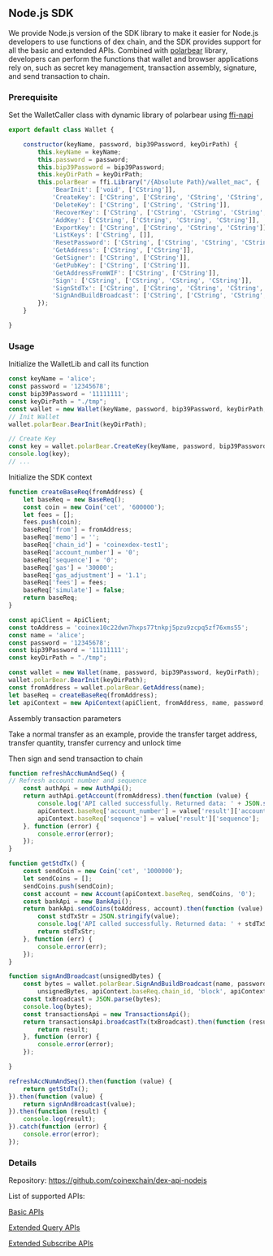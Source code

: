 ## Node.js SDK

We provide Node.js version of the SDK library to make it easier for Node.js developers to use  functions of  dex chain, and the SDK provides support for all the basic and extended APIs. Combined with [polarbear](https://github.com/coinexchain/polarbear/) library, developers can perform the functions that wallet and browser applications rely on, such as secret key management, transaction assembly, signature, and send transaction to chain.

### Prerequisite

Set the WalletCaller class with dynamic library of polarbear using [ffi-napi](https://github.com/node-ffi-napi/node-ffi-napi)

```JavaScript
export default class Wallet {

    constructor(keyName, password, bip39Password, keyDirPath) {
        this.keyName = keyName;
        this.password = password;
        this.bip39Password = bip39Password;
        this.keyDirPath = keyDirPath;
        this.polarBear = ffi.Library("/{Absolute Path}/wallet_mac", {
            'BearInit': ['void', ['CString']],
            'CreateKey': ['CString', ['CString', 'CString', 'CString', 'uint32', 'uint32']],
            'DeleteKey': ['CString', ['CString', 'CString']],
            'RecoverKey': ['CString', ['CString', 'CString', 'CString', 'CString', 'uint32', 'uint32']],
            'AddKey': ['CString', ['CString', 'CString', 'CString']],
            'ExportKey': ['CString', ['CString', 'CString', 'CString']],
            'ListKeys': ['CString', []],
            'ResetPassword': ['CString', ['CString', 'CString', 'CString']],
            'GetAddress': ['CString', ['CString']],
            'GetSigner': ['CString', ['CString']],
            'GetPubKey': ['CString', ['CString']],
            'GetAddressFromWIF': ['CString', ['CString']],
            'Sign': ['CString', ['CString', 'CString', 'CString']],
            'SignStdTx': ['CString', ['CString', 'CString', 'CString', 'CString', 'uint64', 'uint64']],
            'SignAndBuildBroadcast': ['CString', ['CString', 'CString', 'CString', 'CString', 'CString', 'uint64', 'uint64']],
        });
    }

}
```

### Usage

Initialize the WalletLib and call its function

```JavaScript
const keyName = 'alice';
const password = '12345678';
const bip39Password = '11111111';
const keyDirPath = "./tmp";
const wallet = new Wallet(keyName, password, bip39Password, keyDirPath;
// Init Wallet
wallet.polarBear.BearInit(keyDirPath);

// Create Key
const key = wallet.polarBear.CreateKey(keyName, password, bip39Password, 0, 0);
console.log(key);
// ...
```

Initialize the SDK context

```JavaScript
function createBaseReq(fromAddress) {
    let baseReq = new BaseReq();
    const coin = new Coin('cet', '600000');
    let fees = [];
    fees.push(coin);
    baseReq['from'] = fromAddress;
    baseReq['memo'] = '';
    baseReq['chain_id'] = 'coinexdex-test1';
    baseReq['account_number'] = '0';
    baseReq['sequence'] = '0';
    baseReq['gas'] = '30000';
    baseReq['gas_adjustment'] = '1.1';
    baseReq['fees'] = fees;
    baseReq['simulate'] = false;
    return baseReq;
}

const apiClient = ApiClient;
const toAddress = 'coinex10c22dwn7hxps77tnkpj5pzu9zcpq5zf76xms55';
const name = 'alice';
const password = '12345678';
const bip39Password = '11111111';
const keyDirPath = "./tmp";

const wallet = new Wallet(name, password, bip39Password, keyDirPath);
wallet.polarBear.BearInit(keyDirPath);
const fromAddress = wallet.polarBear.GetAddress(name);
let baseReq = createBaseReq(fromAddress);
let apiContext = new ApiContext(apiClient, fromAddress, name, password, baseReq);
```


Assembly transaction parameters

Take a normal transfer as an example, provide the transfer target address, transfer quantity, transfer currency and unlock time

Then sign and send transaction to chain

```JavaScript
function refreshAccNumAndSeq() {
// Refresh account number and sequence
    const authApi = new AuthApi();
    return authApi.getAccount(fromAddress).then(function (value) {
        console.log('API called successfully. Returned data: ' + JSON.stringify(value));
        apiContext.baseReq['account_number'] = value['result']['account_number'];
        apiContext.baseReq['sequence'] = value['result']['sequence'];
    }, function (error) {
        console.error(error);
    });
}

function getStdTx() {
    const sendCoin = new Coin('cet', '1000000');
    let sendCoins = [];
    sendCoins.push(sendCoin);
    const account = new Account(apiContext.baseReq, sendCoins, '0');
    const bankApi = new BankApi();
    return bankApi.sendCoins(toAddress, account).then(function (value) {
        const stdTxStr = JSON.stringify(value);
        console.log('API called successfully. Returned data: ' + stdTxStr);
        return stdTxStr;
    }, function (err) {
        console.error(err);
    });
}

function signAndBroadcast(unsignedBytes) {
    const bytes = wallet.polarBear.SignAndBuildBroadcast(name, password,
        unsignedBytes, apiContext.baseReq.chain_id, 'block', apiContext.baseReq.account_number, apiContext.baseReq.sequence);
    const txBroadcast = JSON.parse(bytes);
    console.log(bytes);
    const transactionsApi = new TransactionsApi();
    return transactionsApi.broadcastTx(txBroadcast).then(function (result) {
        return result;
    }, function (error) {
        console.error(error);
    });

}

refreshAccNumAndSeq().then(function (value) {
    return getStdTx();
}).then(function (value) {
    return signAndBroadcast(value);
}).then(function (result) {
    console.log(result);
}).catch(function (error) {
    console.error(error);
});
```

### Details

Repository: https://github.com/coinexchain/dex-api-nodejs

List of supported APIs: 

[Basic APIs](./api/rest-api.html) 

[Extended Query APIs](./api/tradeserver-rest-api.html)

[Extended Subscribe APIs](./ext-watcher/websocket-subscription.md)

